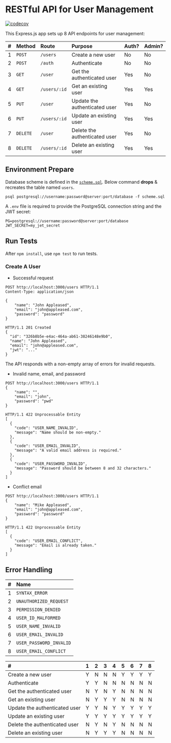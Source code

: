 # RESTful API for User Management

[![codecov](https://codecov.io/gh/baoshan/user-management-api/graph/badge.svg?token=R1YJICQ8KU)](https://codecov.io/gh/baoshan/user-management-api)

This Express.js app sets up 8 API endpoints for user management:

| # | Method | Route | Purpose | Auth? | Admin? |
|:--|:--|:--|:--|:--|:--|
| 1 | `POST` | `/users` | Create a new user | No | No |
| 2 | `POST` | `/auth` | Authenticate | No | No |
| 3 | `GET` | `/user` | Get the authenticated user | Yes | No |
| 4 | `GET` | `/users/:id` | Get an existing user | Yes | Yes |
| 5 | `PUT` | `/user` | Update the authenticated user | Yes | No |
| 6 | `PUT` | `/users/:id` | Update an existing user | Yes | Yes |
| 7 | `DELETE` | `/user` | Delete the authenticated user | Yes | No |
| 8 | `DELETE` | `/users/:id` | Delete an existing user | Yes | Yes |

## Environment Prepare

Database scheme is defined in the [`scheme.sql`](scheme.sql). Below command
**drops** & recreates the table named `users`.

```
psql postgresql://username:password@server:port/database -f scheme.sql
````

A `.env` file is required to provide the PostgreSQL connection string and the
JWT secret:

```
PG=postgresql://username:password@server:port/database
JWT_SECRET=my_jet_secret
```

## Run Tests

After `npm install`, use `npm test` to run tests.

### Create A User

- Successful request

```
POST http://localhost:3000/users HTTP/1.1
Content-Type: application/json

{
    "name": "John Appleased",
    "email": "john@appleased.com",
    "password": "password"
}

HTTP/1.1 201 Created
{
  "id": "326b8b5e-e4ac-464a-ab61-38246148e9b0",
  "name": "John Appleased",
  "email": "john@appleased.com",
  "jwt": "..."
}
```

The API responds with a non-empty array of errors for invalid requests.

- Invalid name, email, and password
```
POST http://localhost:3000/users HTTP/1.1
{
    "name": "",
    "email": "john",
    "password": "pwd"
}

HTTP/1.1 422 Unprocessable Entity
[
  {
    "code": "USER_NAME_INVALID",
    "message": "Name should be non-empty."
  },
  {
    "code": "USER_EMAIL_INVALID",
    "message": "A valid email address is required."
  },
  {
    "code": "USER_PASSWORD_INVALID",
    "message": "Password should be between 8 and 32 characters."
  }
]
```

- Conflict email
```
POST http://localhost:3000/users HTTP/1.1
{
    "name": "Mike Appleased",
    "email": "john@appleased.com",
    "password": "password"
}

HTTP/1.1 422 Unprocessable Entity
[
  {
    "code": "USER_EMAIL_CONFLICT",
    "message": "Email is already taken."
  }
]
```

## Error Handling

| # | Name |
|:--|:--|
| 1 | `SYNTAX_ERROR` |
| 2 | `UNAUTHORIZED_REQUEST` |
| 3 | `PERMISSION_DENIED` |
| 4 | `USER_ID_MALFORMED` |
| 5 | `USER_NAME_INVALID` |
| 6 | `USER_EMAIL_INVALID` |
| 7 | `USER_PASSWORD_INVALID` |
| 8 | `USER_EMAIL_CONFLICT` |

| # | 1 | 2 | 3 | 4 | 5 | 6 | 7 | 8 |
|:--|:--|:--|:--|:--|:--|:--|:--|:--|
| Create a new user             | Y | N | N | N | Y | Y | Y | Y |
| Authenticate                  | Y | Y | N | N | N | N | N | N |
| Get the authenticated user    | N | Y | N | Y | N | N | N | N |
| Get an existing user          | N | Y | Y | Y | N | N | N | N |
| Update the authenticated user | Y | Y | N | Y | Y | Y | Y | Y |
| Update an existing user       | Y | Y | Y | Y | Y | Y | Y | Y |
| Delete the authenticated user | N | Y | N | Y | N | N | N | N |
| Delete an existing user       | N | Y | Y | Y | N | N | N | N |
